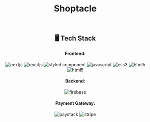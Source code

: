 <h1 align="center">Shoptacle</h1>

<br />

<h2 align="center">🖥️ Tech Stack</h2>

<h4 align="center">Frontend:</h4>

<p align="center">
  <img src="https://img.shields.io/badge/Next-f2f2f2?style=for-the-badge&logo=next.js&logoColor=000000" alt="nextjs" />
  <img src="https://img.shields.io/badge/React-20232A?style=for-the-badge&logo=react&logoColor=61DAFB" alt="reactjs" />
  <img src="https://img.shields.io/badge/-Styled%20components-f2f2f2?style=for-the-badge&logo=styled-components&logoColor=DB7093" alt="styled component" />
  <img src="https://img.shields.io/badge/JavaScript-323330?style=for-the-badge&logo=javascript&logoColor=yellow" alt="javascript" />
  <img src="https://img.shields.io/badge/CSS3-1572B6?style=for-the-badge&logo=css3&logoColor=white" alt="css3" />
  <img src="https://img.shields.io/badge/HTML5-E34F26?style=for-the-badge&logo=html5&logoColor=white" alt="html5" />
   <img src="https://img.shields.io/badge/Framer_motion-E34F26?style=for-the-badge&logo=framer-motion&logoColor=white" alt="html5" />
</p>

<h4 align="center">Backend:</h4>
<p align="center">
  <img src="https://img.shields.io/badge/Firebase-3bc7bd?style=for-the-badge&logo=firebase&logoColor=yellow" alt="firebase" />
</p>

<h4 align="center">Payment Gateway:</h4>

<p align="center">
  <img src="https://img.shields.io/badge/Paystack-008CDD?style=for-the-badge&logo=paystack&logoColor=white" alt="paystack" />
  <img src="https://img.shields.io/badge/Stripe-008CDD?style=for-the-badge&logo=stripe&logoColor=white" alt="stripe" />
</p>
